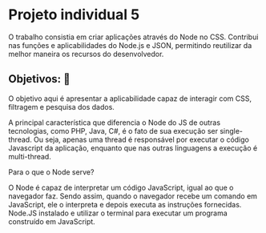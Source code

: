 

# Projeto individual 5

O trabalho consistia em criar aplicações através do Node no CSS. Contribui nas funções e aplicabilidades do Node.js e JSON, permitindo reutilizar da melhor maneira os recursos do desenvolvedor.  

## Objetivos: 🚀
O objetivo aqui é apresentar a aplicabilidade capaz de interagir com CSS, filtragem e pesquisa dos dados.

A principal característica que diferencia o Node do JS de outras tecnologias, como PHP, Java, C#, é o fato de sua execução ser single-thread. Ou seja, apenas uma thread é responsável por executar o código Javascript da aplicação, enquanto que nas outras linguagens a execução é multi-thread.



Para o que o Node serve?

O Node é capaz de interpretar um código JavaScript, igual ao que o navegador faz. Sendo assim, quando o navegador recebe um comando em JavaScript, ele o interpreta e depois executa as instruções fornecidas.
 Node.JS instalado e utilizar o terminal para executar um programa construído em JavaScript.

